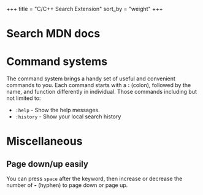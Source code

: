 +++
title = "C/C++ Search Extension"
sort_by = "weight"
+++

# Search MDN docs


# Command systems

The command system brings a handy set of useful and convenient commands to you. Each command starts with a **:** (colon), followed by the name, and function differently in individual. Those commands including but not limited to:

- `:help` - Show the help messages.
- `:history` - Show your local search history

# Miscellaneous

## Page down/up easily

You can press `space` after the keyword, then increase or decrease the number of **-** (hyphen) to page down or page up.